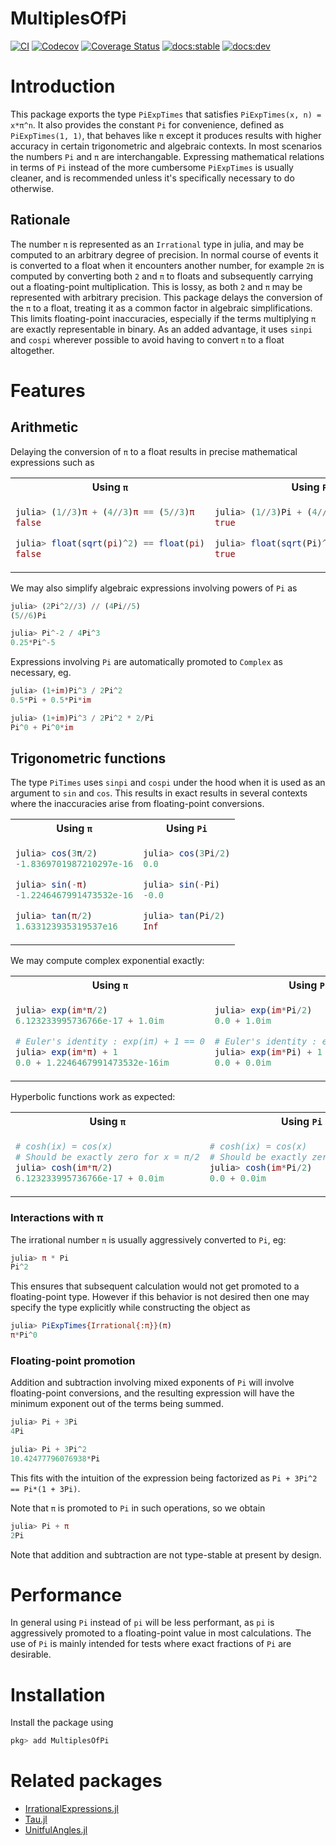 # MultiplesOfPi

[![CI](https://github.com/jishnub/MultiplesOfPi.jl/actions/workflows/ci.yml/badge.svg)](https://github.com/jishnub/MultiplesOfPi.jl/actions/workflows/ci.yml)
[![Codecov](https://codecov.io/gh/jishnub/MultiplesOfPi.jl/branch/master/graph/badge.svg)](https://codecov.io/gh/jishnub/MultiplesOfPi.jl)
[![Coverage Status](https://coveralls.io/repos/github/jishnub/MultiplesOfPi.jl/badge.svg?branch=master)](https://coveralls.io/github/jishnub/MultiplesOfPi.jl?branch=master)
[![docs:stable](https://img.shields.io/badge/docs-stable-blue.svg)](https://jishnub.github.io/MultiplesOfPi.jl/stable)
[![docs:dev](https://img.shields.io/badge/docs-dev-blue.svg)](https://jishnub.github.io/MultiplesOfPi.jl/dev)

# Introduction

This package exports the type `PiExpTimes` that satisfies `PiExpTimes(x, n) = x*π^n`. It also provides the constant `Pi` for convenience, defined as `PiExpTimes(1, 1)`, that behaves like `π` except it produces results with higher accuracy in certain trigonometric and algebraic contexts. In most scenarios the numbers `Pi` and `π` are interchangable. Expressing mathematical relations in terms of `Pi` instead of the more cumbersome `PiExpTimes` is usually cleaner, and is recommended unless it's specifically necessary to do otherwise.

## Rationale

The number `π` is represented as an `Irrational` type in julia, and may be computed to an arbitrary degree of precision. In normal course of events it is converted to a float when it encounters another number, for example `2π` is computed by converting both `2` and `π` to floats and subsequently carrying out a floating-point multiplication. This is lossy, as both `2` and `π` may be represented with arbitrary precision. This package delays the conversion of the `π` to a float, treating it as a common factor in algebraic simplifications. This limits floating-point inaccuracies, especially if the terms multiplying `π` are exactly representable in binary. As an added advantage, it uses `sinpi` and `cospi` wherever possible to avoid having to convert `π` to a float altogether.

# Features

## Arithmetic

Delaying the conversion of `π` to a float results in precise mathematical expressions such as

<table>
<tr><th>Using <code>π</code></th><th>Using <code>Pi</code></th></tr>
<tr><td>
  
  ```julia
  julia> (1//3)π + (4//3)π == (5//3)π
  false
  
  julia> float(sqrt(pi)^2) == float(pi)
  false
  ```
</td><td>
  
  ```julia
  julia> (1//3)Pi + (4//3)Pi == (5//3)Pi
  true
  
  julia> float(sqrt(Pi)^2) == float(Pi)
  true
  ```
</td></tr></table>

We may also simplify algebraic expressions involving powers of `Pi` as

```julia
julia> (2Pi^2//3) // (4Pi//5)
(5//6)Pi

julia> Pi^-2 / 4Pi^3
0.25*Pi^-5
```

Expressions involving `Pi` are automatically promoted to `Complex` as necessary, eg.

```julia
julia> (1+im)Pi^3 / 2Pi^2
0.5*Pi + 0.5*Pi*im

julia> (1+im)Pi^3 / 2Pi^2 * 2/Pi
Pi^0 + Pi^0*im
```

## Trigonometric functions

The type `PiTimes` uses `sinpi` and `cospi` under the hood when it is used as an argument to `sin` and `cos`. This results in exact results in several contexts where the inaccuracies arise from floating-point conversions.

<table>
<tr><th>Using <code>π</code></th><th>Using <code>Pi</code></th></tr>
<tr><td>
  
  ```julia
  julia> cos(3π/2)
  -1.8369701987210297e-16
  
  julia> sin(-π)
  -1.2246467991473532e-16
  
  julia> tan(π/2)
  1.633123935319537e16
  ```
</td><td>
  
  ```julia
  julia> cos(3Pi/2)
  0.0
  
  julia> sin(-Pi)
  -0.0
  
  julia> tan(Pi/2)
  Inf
  ```
</td></tr></table>

We may compute complex exponential exactly:

<table>
<tr><th>Using <code>π</code></th><th>Using <code>Pi</code></th></tr>
<tr><td>
  
  ```julia
  julia> exp(im*π/2)
  6.123233995736766e-17 + 1.0im
  
  # Euler's identity : exp(iπ) + 1 == 0
  julia> exp(im*π) + 1
  0.0 + 1.2246467991473532e-16im
  ```
</td><td>
  
  ```julia
  julia> exp(im*Pi/2)
  0.0 + 1.0im
  
  # Euler's identity : exp(iπ) + 1 == 0
  julia> exp(im*Pi) + 1
  0.0 + 0.0im
  ```

</td></tr></table>

Hyperbolic functions work as expected:

<table>
<tr><th>Using <code>π</code></th><th>Using <code>Pi</code></th></tr>
<tr><td>
  
  ```julia
  # cosh(ix) = cos(x)
  # Should be exactly zero for x = π/2
  julia> cosh(im*π/2)
  6.123233995736766e-17 + 0.0im
  ```
</td><td>
  
  ```julia
  # cosh(ix) = cos(x)
  # Should be exactly zero for x = π/2
  julia> cosh(im*Pi/2)
  0.0 + 0.0im
  ```

</td></tr></table>

### Interactions with π

The irrational number `π` is usually aggressively converted to `Pi`, eg:

```julia
julia> π * Pi
Pi^2
```

This ensures that subsequent calculation would not get promoted to a floating-point type. However if this behavior is not desired then one may specify the type explicitly while constructing the object as

```julia
julia> PiExpTimes{Irrational{:π}}(π)
π*Pi^0
```

### Floating-point promotion

Addition and subtraction involving mixed exponents of `Pi` will involve floating-point conversions, and the resulting expression will have the minimum exponent out of the terms being summed.

```julia
julia> Pi + 3Pi
4Pi

julia> Pi + 3Pi^2
10.42477796076938*Pi
```

This fits with the intuition of the expression being factorized as `Pi + 3Pi^2 == Pi*(1 + 3Pi)`.

Note that `π` is promoted to `Pi` in such operations, so we obtain

```julia
julia> Pi + π
2Pi
```

Note that addition and subtraction are not type-stable at present by design.

# Performance

In general using `Pi` instead of `pi` will be less performant, as `pi` is aggressively promoted to a floating-point value in most calculations. The use of `Pi` is mainly intended for tests where exact fractions of `Pi` are desirable.

# Installation

Install the package using

```julia
pkg> add MultiplesOfPi
```

# Related packages

- [IrrationalExpressions.jl](https://github.com/jishnub/IrrationalExpressions.jl.git)
- [Tau.jl](https://github.com/JuliaMath/Tau.jl)
- [UnitfulAngles.jl](https://github.com/yakir12/UnitfulAngles.jl)
